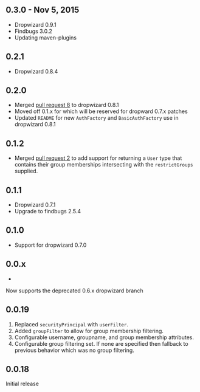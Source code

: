 0.3.0 - Nov 5, 2015
-----

* Dropwizard 0.9.1
* Findbugs 3.0.2
* Updating maven-plugins

0.2.1
-----

* Dropwizard 0.8.4

0.2.0
-----

* Merged [pull request 8](https://github.com/yammer/dropwizard-auth-ldap/pull/8) to dropwizard 0.8.1
* Moved off 0.1.x for which will be reserved for dropward 0.7.x patches
* Updated `README` for new `AuthFactory` and `BasicAuthFactory` use in dropwizard 0.8.1

0.1.2
-----

* Merged [pull request 2](https://github.com/yammer/dropwizard-auth-ldap/pull/2) to add support for returning a `User`
  type that contains their group memberships intersecting with the `restrictGroups` supplied.

0.1.1
-----

* Dropwizard 0.7.1
* Upgrade to findbugs 2.5.4

0.1.0
-----

* Support for dropwizard 0.7.0

0.0.x
-----

*

Now supports the deprecated 0.6.x dropwizard branch

0.0.19
------

1. Replaced `securityPrincipal` with `userFilter`.
2. Added `groupFilter` to allow for group membership filtering.
3. Configurable username, groupname, and group membership attributes.
4. Configurable group filtering set. If none are specified then fallback to previous behavior which was no group
   filtering.

0.0.18
------
Initial release
